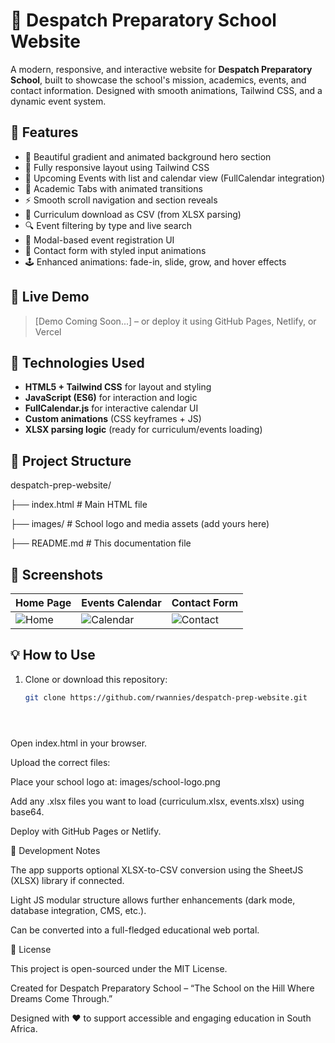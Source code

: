 # 🏫 Despatch Preparatory School Website

A modern, responsive, and interactive website for **Despatch Preparatory School**, built to showcase the school's mission, academics, events, and contact information. Designed with smooth animations, Tailwind CSS, and a dynamic event system.

## 🌟 Features

- 🎨 Beautiful gradient and animated background hero section
- 📱 Fully responsive layout using Tailwind CSS
- 📅 Upcoming Events with list and calendar view (FullCalendar integration)
- 🧠 Academic Tabs with animated transitions
- ⚡ Smooth scroll navigation and section reveals
- 📂 Curriculum download as CSV (from XLSX parsing)
- 🔍 Event filtering by type and live search
- 🧾 Modal-based event registration UI
- 📨 Contact form with styled input animations
- 🕹️ Enhanced animations: fade-in, slide, grow, and hover effects

## 🚀 Live Demo

> [Demo Coming Soon...] – or deploy it using GitHub Pages, Netlify, or Vercel

## 🧰 Technologies Used

- **HTML5 + Tailwind CSS** for layout and styling
- **JavaScript (ES6)** for interaction and logic
- **FullCalendar.js** for interactive calendar UI
- **Custom animations** (CSS keyframes + JS)
- **XLSX parsing logic** (ready for curriculum/events loading)

## 📂 Project Structure

despatch-prep-website/


├── index.html # Main HTML file


├── images/ # School logo and media assets (add yours here)


├── README.md # This documentation file





## 📸 Screenshots

| Home Page | Events Calendar | Contact Form |
|-----------|------------------|---------------|
| ![Home](https://via.placeholder.com/400x250?text=Home+Page) | ![Calendar](https://via.placeholder.com/400x250?text=Events+Calendar) | ![Contact](https://via.placeholder.com/400x250?text=Contact+Form) |

## 💡 How to Use

1. Clone or download this repository:
   ```bash
   git clone https://github.com/rwannies/despatch-prep-website.git





Open index.html in your browser.

Upload the correct files:

Place your school logo at: images/school-logo.png

Add any .xlsx files you want to load (curriculum.xlsx, events.xlsx) using base64.

Deploy with GitHub Pages or Netlify.


🧪 Development Notes


The app supports optional XLSX-to-CSV conversion using the SheetJS (XLSX) library if connected.

Light JS modular structure allows further enhancements (dark mode, database integration, CMS, etc.).

Can be converted into a full-fledged educational web portal.


📜 License


This project is open-sourced under the MIT License.

Created for Despatch Preparatory School – “The School on the Hill Where Dreams Come Through.”

Designed with ❤️ to support accessible and engaging education in South Africa.
